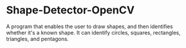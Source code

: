 # Shape-Detector-OpenCV
A program that enables the user to draw shapes, and then identifies whether it's a known shape. It can identify circles, squares, rectangles, triangles, and pentagons. 
